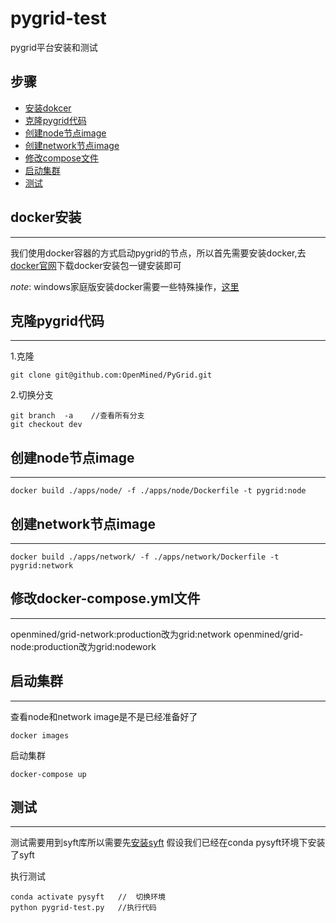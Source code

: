 # pygrid-test
pygrid平台安装和测试

## 步骤
- [安装dokcer](#docker安装)
- [克隆pygrid代码](#克隆pygrid代码)
- [创建node节点image](#node节点image)
- [创建network节点image](#network节点image)
- [修改compose文件](#修改compose文件)
- [启动集群](#启动集群)
- [测试](#测试)

## docker安装
---
我们使用docker容器的方式启动pygrid的节点，所以首先需要安装docker,去[docker官网](https://www.docker.com/get-started)下载docker安装包一键安装即可

*note*: windows家庭版安装docker需要一些特殊操作，[这里](https://docs.docker.com/docker-for-windows/install-windows-home/)

## 克隆pygrid代码
---
1.克隆
```
git clone git@github.com:OpenMined/PyGrid.git 
```
2.切换分支
```
git branch  -a    //查看所有分支
git checkout dev
```
## 创建node节点image
---
```
docker build ./apps/node/ -f ./apps/node/Dockerfile -t pygrid:node
```
## 创建network节点image
---
```
docker build ./apps/network/ -f ./apps/network/Dockerfile -t pygrid:network
```
## 修改docker-compose.yml文件
---
openmined/grid-network:production改为grid:network
openmined/grid-node:production改为grid:nodework
## 启动集群
---
查看node和network image是不是已经准备好了

```
docker images
```

启动集群
```
docker-compose up
```
## 测试
---
测试需要用到syft库所以需要先[安装syft](https://github.com/yyl-smpc/pysyft-test)
假设我们已经在conda pysyft环境下安装了syft

执行测试
```
conda activate pysyft   //  切换环境
python pygrid-test.py   //执行代码
```